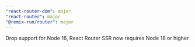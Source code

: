 ```yaml
---
"react-router-dom": major
"react-router": major
"@remix-run/router": major
---
```


Drop support for Node 16, React Router SSR now requires Node 18 or higher

